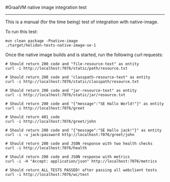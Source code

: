 #GraalVM native image integration test
_____

This is a manual (for the time being) test of integration with native-image.

To run this test:

```shell script
mvn clean package -Pnative-image
./target/helidon-tests-native-image-se-1
```  

Once the native image builds and is started, run the following
 curl requests:
 
```shell script
# Should return 200 code and "file-resource-text" as entity
curl -i http://localhost:7076/static/path/resource.txt

# Should return 200 code and "classpath-resource-text" as entity
curl -i http://localhost:7076/static/classpath/resource.txt

# Should return 200 code and "jar-resource-text" as entity
curl -i http://localhost:7076/static/jar/resource.txt

# Should return 200 code and "{"message":"SE Hallo World!"}" as entity
curl -i http://localhost:7076/greet

# Should return 401 code 
curl -i http://localhost:7076/greet/john

# Should return 200 code and "{"message":"SE Hallo jack!"}" as entity
curl -i -u jack:password http://localhost:7076/greet/john

# Should return 200 code and JSON response with two health checks
curl -i http://localhost:7076/health

# Should return 200 code and JSON response with metrics
curl -i -H "Accept: application/json" http://localhost:7076/metrics

# Should return ALL TESTS PASSED! after passing all webclient tests
curl -i http://localhost:7076/wc/test
```
